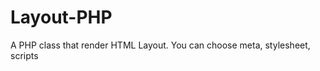 Layout-PHP
==========

A PHP class that render HTML Layout. You can choose meta, stylesheet, scripts